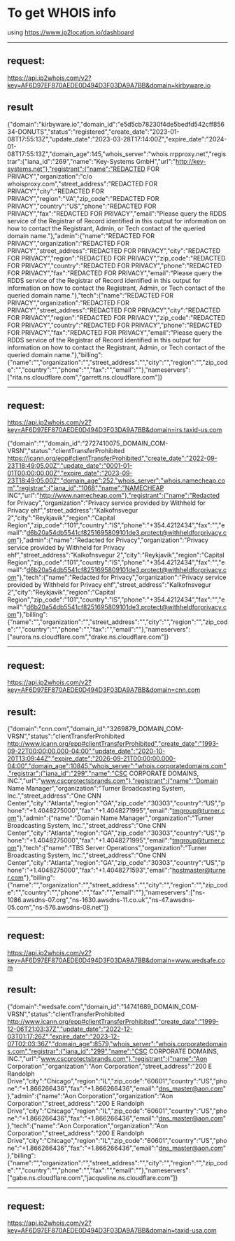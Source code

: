 # To get WHOIS info

using https://www.ip2location.io/dashboard

---
## request:
https://api.ip2whois.com/v2?key=AF6D97EF870AEDE0D494D3F03DA9A7BB&domain=kirbyware.io

## result
{"domain":"kirbyware.io","domain_id":"e5d5cb78230f4de5bedfd542cff85634-DONUTS","status":"registered","create_date":"2023-01-08T17:55:13Z","update_date":"2023-03-28T17:14:00Z","expire_date":"2024-01-08T17:55:13Z","domain_age":145,"whois_server":"whois.rrpproxy.net","registrar":{"iana_id":"269","name":"Key-Systems GmbH","url":"http://key-systems.net"},"registrant":{"name":"REDACTED FOR PRIVACY","organization":"c/o whoisproxy.com","street_address":"REDACTED FOR PRIVACY","city":"REDACTED FOR PRIVACY","region":"VA","zip_code":"REDACTED FOR PRIVACY","country":"US","phone":"REDACTED FOR PRIVACY","fax":"REDACTED FOR PRIVACY","email":"Please query the RDDS service of the Registrar of Record identified in this output for information on how to contact the Registrant, Admin, or Tech contact of the queried domain name."},"admin":{"name":"REDACTED FOR PRIVACY","organization":"REDACTED FOR PRIVACY","street_address":"REDACTED FOR PRIVACY","city":"REDACTED FOR PRIVACY","region":"REDACTED FOR PRIVACY","zip_code":"REDACTED FOR PRIVACY","country":"REDACTED FOR PRIVACY","phone":"REDACTED FOR PRIVACY","fax":"REDACTED FOR PRIVACY","email":"Please query the RDDS service of the Registrar of Record identified in this output for information on how to contact the Registrant, Admin, or Tech contact of the queried domain name."},"tech":{"name":"REDACTED FOR PRIVACY","organization":"REDACTED FOR PRIVACY","street_address":"REDACTED FOR PRIVACY","city":"REDACTED FOR PRIVACY","region":"REDACTED FOR PRIVACY","zip_code":"REDACTED FOR PRIVACY","country":"REDACTED FOR PRIVACY","phone":"REDACTED FOR PRIVACY","fax":"REDACTED FOR PRIVACY","email":"Please query the RDDS service of the Registrar of Record identified in this output for information on how to contact the Registrant, Admin, or Tech contact of the queried domain name."},"billing":{"name":"","organization":"","street_address":"","city":"","region":"","zip_code":"","country":"","phone":"","fax":"","email":""},"nameservers":["rita.ns.cloudflare.com","garrett.ns.cloudflare.com"]}

---
## request:
https://api.ip2whois.com/v2?key=AF6D97EF870AEDE0D494D3F03DA9A7BB&domain=irs.taxid-us.com


{"domain":"","domain_id":"2727410075_DOMAIN_COM-VRSN","status":"clientTransferProhibited https://icann.org/epp#clientTransferProhibited","create_date":"2022-09-23T18:49:05.00Z","update_date":"0001-01-01T00:00:00.00Z","expire_date":"2023-09-23T18:49:05.00Z","domain_age":252,"whois_server":"whois.namecheap.com","registrar":{"iana_id":"1068","name":"NAMECHEAP INC","url":"http://www.namecheap.com"},"registrant":{"name":"Redacted for Privacy","organization":"Privacy service provided by Withheld for Privacy ehf","street_address":"Kalkofnsvegur 2","city":"Reykjavik","region":"Capital Region","zip_code":"101","country":"IS","phone":"+354.4212434","fax":"","email":"d6b20a54db5541cf8251695809101de3.protect@withheldforprivacy.com"},"admin":{"name":"Redacted for Privacy","organization":"Privacy service provided by Withheld for Privacy ehf","street_address":"Kalkofnsvegur 2","city":"Reykjavik","region":"Capital Region","zip_code":"101","country":"IS","phone":"+354.4212434","fax":"","email":"d6b20a54db5541cf8251695809101de3.protect@withheldforprivacy.com"},"tech":{"name":"Redacted for Privacy","organization":"Privacy service provided by Withheld for Privacy ehf","street_address":"Kalkofnsvegur 2","city":"Reykjavik","region":"Capital Region","zip_code":"101","country":"IS","phone":"+354.4212434","fax":"","email":"d6b20a54db5541cf8251695809101de3.protect@withheldforprivacy.com"},"billing":{"name":"","organization":"","street_address":"","city":"","region":"","zip_code":"","country":"","phone":"","fax":"","email":""},"nameservers":["aurora.ns.cloudflare.com","drake.ns.cloudflare.com"]}

---
## request:
https://api.ip2whois.com/v2?key=AF6D97EF870AEDE0D494D3F03DA9A7BB&domain=cnn.com


## result:
{"domain":"cnn.com","domain_id":"3269879_DOMAIN_COM-VRSN","status":"clientTransferProhibited http://www.icann.org/epp#clientTransferProhibited","create_date":"1993-09-22T00:00:00.000-04:00","update_date":"2020-10-20T13:09:44Z","expire_date":"2026-09-21T00:00:00.000-04:00","domain_age":10845,"whois_server":"whois.corporatedomains.com","registrar":{"iana_id":"299","name":"CSC CORPORATE DOMAINS, INC.","url":"www.cscprotectsbrands.com"},"registrant":{"name":"Domain Name Manager","organization":"Turner Broadcasting System, Inc.","street_address":"One CNN Center","city":"Atlanta","region":"GA","zip_code":"30303","country":"US","phone":"+1.4048275000","fax":"+1.4048271995","email":"tmgroup@turner.com"},"admin":{"name":"Domain Name Manager","organization":"Turner Broadcasting System, Inc.","street_address":"One CNN Center","city":"Atlanta","region":"GA","zip_code":"30303","country":"US","phone":"+1.4048275000","fax":"+1.4048271995","email":"tmgroup@turner.com"},"tech":{"name":"TBS Server Operations","organization":"Turner Broadcasting System, Inc.","street_address":"One CNN Center","city":"Atlanta","region":"GA","zip_code":"30303","country":"US","phone":"+1.4048275000","fax":"+1.4048271593","email":"hostmaster@turner.com"},"billing":{"name":"","organization":"","street_address":"","city":"","region":"","zip_code":"","country":"","phone":"","fax":"","email":""},"nameservers":["ns-1086.awsdns-07.org","ns-1630.awsdns-11.co.uk","ns-47.awsdns-05.com","ns-576.awsdns-08.net"]}



---
## request:
https://api.ip2whois.com/v2?key=AF6D97EF870AEDE0D494D3F03DA9A7BB&domain=www.wedsafe.com

## result:
{"domain":"wedsafe.com","domain_id":"14741689_DOMAIN_COM-VRSN","status":"clientTransferProhibited http://www.icann.org/epp#clientTransferProhibited","create_date":"1999-12-06T21:03:37Z","update_date":"2022-12-03T01:17:26Z","expire_date":"2023-12-07T02:03:36Z","domain_age":8579,"whois_server":"whois.corporatedomains.com","registrar":{"iana_id":"299","name":"CSC CORPORATE DOMAINS, INC.","url":"www.cscprotectsbrands.com"},"registrant":{"name":"Aon Corporation","organization":"Aon Corporation","street_address":"200 E Randolph Drive","city":"Chicago","region":"IL","zip_code":"60601","country":"US","phone":"+1.866266436","fax":"+1.866266436","email":"dns_master@aon.com"},"admin":{"name":"Aon Corporation","organization":"Aon Corporation","street_address":"200 E Randolph Drive","city":"Chicago","region":"IL","zip_code":"60601","country":"US","phone":"+1.866266436","fax":"+1.866266436","email":"dns_master@aon.com"},"tech":{"name":"Aon Corporation","organization":"Aon Corporation","street_address":"200 E Randolph Drive","city":"Chicago","region":"IL","zip_code":"60601","country":"US","phone":"+1.866266436","fax":"+1.866266436","email":"dns_master@aon.com"},"billing":{"name":"","organization":"","street_address":"","city":"","region":"","zip_code":"","country":"","phone":"","fax":"","email":""},"nameservers":["gabe.ns.cloudflare.com","jacqueline.ns.cloudflare.com"]}

---
## request:
https://api.ip2whois.com/v2?key=AF6D97EF870AEDE0D494D3F03DA9A7BB&domain=taxid-usa.com